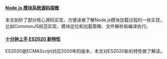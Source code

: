 
#### [Node.js 模块系统源码探微](https://mp.weixin.qq.com/s/-RVL3ogcdjUaWgiZEWNSxw)
本文剖析了部分核心源码实现，方便读者了解Node.js模块加载过程的一些实现，比如CommonJS规范实现、模块定位和加载策略、文件解析和编译执行。


#### [十分钟上手 ES2020 新特性](https://mp.weixin.qq.com/s/IwaQPwffq4bkUaMWclJ9KA)
ES2020是ECMAScript对应2020年的版本，本文对ES2020新的特性做了解读。
